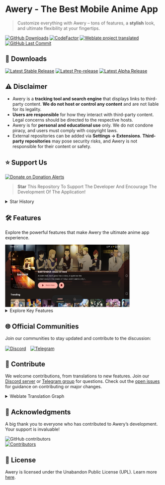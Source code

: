 # Awery - The Best Mobile Anime App
> Customize everything with Awery – tons of features, a **stylish** look, and ultimate flexibility at your fingertips.

<p>
  <a href="https://github.com/MrBoomDeveloper/Awery/releases"><img src="https://img.shields.io/github/v/release/MrBoomDeveloper/Awery?label=Downloads&style=flat-square" alt="GitHub Downloads"></a>
  <a href="https://www.codefactor.io/repository/github/MrBoomDeveloper/Awery"><img src="https://img.shields.io/codefactor/grade/github/MrBoomDeveloper/Awery?style=flat-square&label=Codefactor" alt="CodeFactor"/></a>
  <a href="https://hosted.weblate.org/projects/awery/awery-android-client/"><img alt="Weblate project translated" src="https://img.shields.io/weblate/progress/awery?label=Translated&style=flat-square"></a>
  <a href="https://github.com/MrBoomDeveloper/Awery/commits/main">
    <img src="https://img.shields.io/github/last-commit/MrBoomDeveloper/Awery?label=Latest Commit&style=flat-square" alt="GitHub Last Commit">
  </a>
</p>

## 🚀 Downloads
<p>
   <a href="https://github.com/mrboomdeveloper/awery/releases/latest"><img src="https://img.shields.io/github/v/release/mrboomdeveloper/awery?display_name=tag&style=flat-square&logoColor=06599d&label=Stable&labelColor=06599d&color=043b69" alt="Latest Stable Release"/></a>
   <a href="https://github.com/mrboomdeveloper/awery/releases"><img src="https://img.shields.io/github/v/release/mrboomdeveloper/awery?include_prereleases&display_name=tag&style=flat-square&logoColor=2c2c47&label=Beta&color=818cf8" alt="Latest Pre-release"/></a>
   <a href="https://github.com/itsmechinmoy/awery-updater/releases/latest"><img src="https://img.shields.io/github/v/release/itsmechinmoy/awery-updater?display_name=tag&style=flat-square&label=Alpha&color=e23629" alt="Latest Alpha Release"/></a>
</p>

## ⚠️ Disclaimer
- Awery is a **tracking tool and search engine** that displays links to third-party content. **We do not host or control any content** and are not liable for its legality.
- **Users are responsible** for how they interact with third-party content. Legal concerns should be directed to the respective hosts.
- Awery is for **personal and educational use** only. We do not condone piracy, and users must comply with copyright laws.
- External repositories can be added via **Settings -> Extensions**. **Third-party repositories** may pose security risks, and Awery is not responsible for their content or safety.

## ⭐ Support Us
<a href='https://www.donationalerts.com/r/mrboomdeveloper' target='_blank'><img height='36' style='border:0px;height:36px;' src='https://seeklogo.com/images/D/donationalerts-logo-717DB9DFFF-seeklogo.com.png?v=638394669150000000' border='0' alt='Donate on Donation Alerts' /></a>
> **Star** This Repository To Support The Developer And Encourage The Development Of The Application!
<details>
  <summary>Star History</summary>
  <a href="https://github.com/MrBoomDeveloper/Awery/stargazers">
    <picture>
      <source media="(prefers-color-scheme: dark)" srcset="https://api.star-history.com/svg?repos=MrBoomDeveloper/Awery&Date&theme=dark" />
      <source media="(prefers-color-scheme: light)" srcset="https://api.star-history.com/svg?repos=MrBoomDeveloper/Awery&Date" />
      <img alt="Star History Chart" src="https://api.star-history.com/svg?repos=MrBoomDeveloper/Awery&Date" width="400" height="200" />
    </picture>
  </a>
</details>

## 🛠 Features
Explore the powerful features that make Awery the ultimate anime app experience.

<img src="https://raw.githubusercontent.com/MrBoomDeveloper/Awery/master/docs/screenshot1.jpg" alt="Screenshot" width="400" height="200"/>
<details>
<summary>Explore Key Features</summary>
<ul>
  <li>Seamless integration with Aniyomi extensions and third-party sources for enhanced content access.</li>
  <li>Effortlessly track and sync your progress with AniList, MyAnimeList, Shikimori, and more.</li>
  <li>Personalize the app and content display with extensive customization options.</li>
  <li>Advanced filters and blacklisting tools let you control the genres and content you see.</li>
  <li>Support for multiple languages and community interaction through comments for a global experience.</li>
</ul>
</details>

## 🌐 Official Communities
Join our communities to stay updated and contribute to the discussion:

<a href="https://discord.com/invite/yepfCz4pvW" style="margin-right: 10px; display: inline-block;"><img src="https://uxwing.com/wp-content/themes/uxwing/download/brands-and-social-media/discord-round-color-icon.png" alt="Discord" height="40" style="vertical-align: middle;"></a>
<a href="https://t.me/mrboomdev_awery" style="display: inline-block;"><img src="https://upload.wikimedia.org/wikipedia/commons/8/82/Telegram_logo.svg" alt="Telegram" height="40" style="vertical-align: middle;"></a>

## 🤝 Contribute
We welcome contributions, from translations to new features. Join our [Discord server](https://discord.com/invite/yepfCz4pvW) or [Telegram group](https://t.me/mrboomdev_awery) for questions. Check out the [open issues](https://github.com/MrBoomDeveloper/Awery/issues) for guidance on contributing or major changes.
<details>
<summary>Weblate Translation Graph</summary>
<a href="https://hosted.weblate.org/engage/awery/"><img src="https://hosted.weblate.org/widget/awery/awery-android-client/multi-auto.svg" alt="Translation status" /></a>
</details>

## 💖 Acknowledgments
A big thank you to everyone who has contributed to Awery’s development. Your support is invaluable!

<a href="https://github.com/brahmkshatriya/echo/graphs/contributors">
  <img alt="GitHub contributors" src="https://img.shields.io/github/contributors/MrBoomDeveloper/Awery?style=flat-square&label=Contributors%20%3A&labelColor=%230f1318&color=%230f1318" align="left">
</a>
<br>
<a href="https://github.com/MrBoomDeveloper/Awery/graphs/contributors">
  <img src="https://contrib.rocks/image?repo=MrBoomDeveloper/Awery" alt="Contributors">
</a>

## 🪪 License
Awery is licensed under the Unabandon Public License (UPL). Learn more [here](LICENSE.md).

